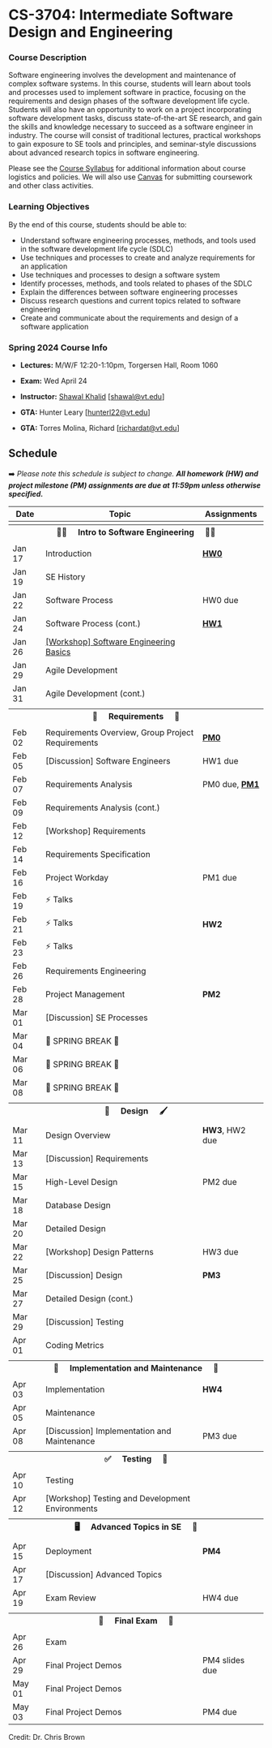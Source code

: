 # CS-3704: Intermediate Software Design and Engineering

### Course Description

Software engineering involves the development and maintenance of complex software systems. In this course, students will learn about tools and processes used to implement software in practice, focusing on the requirements and design phases of the software development life cycle. Students will also have an opportunity to work on a project incorporating software development tasks, discuss state-of-the-art SE research, and gain the skills and knowledge necessary to succeed as a software engineer in industry. The course will consist of traditional lectures, practical workshops to gain exposure to SE tools and principles, and seminar-style discussions about advanced research topics in software engineering.

Please see the [Course Syllabus](https://docs.google.com/document/d/15iiOkSNY-sZH_GvZVZrDQL3cA6qg8tsm/edit?usp=sharing&ouid=110648045413131009115&rtpof=true&sd=true) for additional information about course logistics and policies. We will also use [Canvas](https://canvas.vt.edu/courses/185406) for submitting coursework and other class activities.

### Learning Objectives

By the end of this course, students should be able to:
* Understand software engineering processes, methods, and tools used in the software development life cycle (SDLC)
* Use techniques and processes to create and analyze requirements for an application
* Use techniques and processes to design a software system
* Identify processes, methods, and tools related to phases of the SDLC
* Explain the differences between software engineering processes
* Discuss research questions and current topics related to software engineering
* Create and communicate about the requirements and design of a software application


### Spring 2024 Course Info

* **Lectures:** M/W/F 12:20-1:10pm, Torgersen Hall, Room 1060

* **Exam:** Wed April 24 
* **Instructor:** [Shawal Khalid](https://chbrown13.github.io) [shawal@vt.edu]
* **GTA:** Hunter Leary [hunterl22@vt.edu] 
* **GTA:** Torres Molina, Richard [richardat@vt.edu]

## Schedule

➡️ _Please note this schedule is subject to change. **All homework (HW) and project milestone (PM) assignments are due at 11:59pm unless otherwise specified.**_

| Date     | Topic                            |  Assignments       |
|----------|----------------------------------|------------------  |
| <tr><th colspan=3> 👨‍💻 &nbsp;&nbsp;&nbsp; Intro to Software Engineering &nbsp;&nbsp;&nbsp; 👩‍💻 </th></tr> |
| Jan 17 | Introduction | [**HW0**](HWs/HW0.md) |
| Jan 19 | SE History | |
| Jan 22 | Software Process | HW0 due |
| Jan 24 | Software Process (cont.) | [**HW1**](https://canvas.vt.edu/courses/) |
| Jan 26 | [[Workshop] Software Engineering Basics]([https://github.com/CS3704-VT/Course/tree/main/resources/slides](https://docable.cloud/api/share/dcbrown/v/63c9b2bfc2f71672f7c45475)) | 
| Jan 29 | Agile Development  | |
| Jan 31 | Agile Development (cont.) |  |
| <tr><th colspan=3> 📝 &nbsp;&nbsp;&nbsp; Requirements &nbsp;&nbsp;&nbsp; 📖 </th></tr> |
| Feb 02 | Requirements Overview, Group Project Requirements | [**PM0**](https://canvas.vt.edu/courses/176246/quizzes/478970) |
| Feb 05 | [Discussion] Software Engineers | HW1 due |
| Feb 07 | Requirements Analysis | PM0 due, [**PM1**](./Project/Process.md) |
| Feb 09 | Requirements Analysis (cont.) |  |
| Feb 12 | [Workshop] Requirements | |
| Feb 14 | Requirements Specification | |
| Feb 16 | Project Workday| PM1 due |
| Feb 19 | ⚡ Talks |  |
| Feb 21 | ⚡ Talks | **HW2** |
| Feb 23 | ⚡ Talks | |
| Feb 26 | Requirements Engineering  | |
| Feb 28  | Project Management | **PM2** |
| Mar 01  |  [Discussion] SE Processes | |
| Mar 04  | 🌷 SPRING BREAK 🌼 |  |
| Mar 06  | 🌷 SPRING BREAK 🌼 |  |
| Mar 08  | 🌷 SPRING BREAK 🌼 |  |
| <tr><th colspan=3> 🎨 &nbsp;&nbsp;&nbsp; Design &nbsp;&nbsp;&nbsp; 🖌️ </th></tr> |
| Mar 11  | Design Overview | **HW3**, HW2 due |
| Mar 13 | [Discussion] Requirements |  |
| Mar 15 | High-Level Design | PM2 due |
| Mar 18 | Database Design |  |
| Mar 20 | Detailed Design | |
| Mar 22 | [Workshop] Design Patterns | HW3 due |
| Mar 25 | [Discussion] Design | **PM3** |
| Mar 27 | Detailed Design (cont.) |  |
| Mar 29 | [Discussion] Testing |  |
| Apr 01 | Coding Metrics |  |
| <tr><th colspan=3>  🚧 &nbsp;&nbsp;&nbsp; Implementation and Maintenance &nbsp;&nbsp;&nbsp; 🧹 </th></tr> |
| Apr 03  | Implementation | **HW4** |
| Apr 05  | Maintenance | |
| Apr 08  | [Discussion] Implementation and Maintenance  | PM3 due |
|  <tr><th colspan=3> ✅ &nbsp;&nbsp;&nbsp; Testing &nbsp;&nbsp;&nbsp; 🧪 </th></tr> |
| Apr 10 | Testing | | 
| Apr 12 | [Workshop] Testing and Development Environments | |
|  <tr><th colspan=3> 🖥️ &nbsp;&nbsp;&nbsp; Advanced Topics in SE &nbsp;&nbsp;&nbsp; 👀 </th></tr> |
| Apr 15 | Deployment | **PM4** |
| Apr 17 | [Discussion] Advanced Topics | |
| Apr 19 | Exam Review | HW4 due |
|  <tr><th colspan=3>  💯 &nbsp;&nbsp;&nbsp; Final Exam &nbsp;&nbsp;&nbsp; 💯  </th></tr> |
| Apr 26 | Exam | |
| Apr 29 | Final Project Demos | PM4 slides due |
| May 01 | Final Project Demos | |
| May 03 | Final Project Demos | PM4 due |

Credit: Dr. Chris Brown
